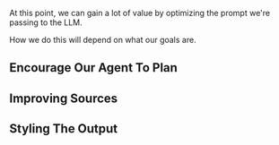 At this point, we can gain a lot of value by optimizing the prompt we're passing to the LLM.

How we do this will depend on what our goals are.

## Encourage Our Agent To Plan

## Improving Sources

## Styling The Output
